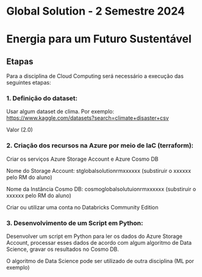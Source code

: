 
# Global Solution - 2 Semestre 2024

# Energia para um Futuro Sustentável

## Etapas 
Para a disciplina de Cloud Computing será necessário a execução das seguintes etapas:

### 1. Definição do dataset:

Usar algum dataset de clima. Por exemplo: https://www.kaggle.com/datasets?search=climate+disaster+csv

Valor (2.0)

### 2. Criação dos recursos na Azure por meio de IaC (terraform):

Criar os serviços Azure Storage Account e Azure Cosmo DB

Nome do Storage Account: stglobalsolutionrmxxxxxx (substiruir o xxxxxx pelo RM do aluno)

Nome da Instância Cosmo DB: cosmoglobalsolutuionrmxxxxxx (substiruir o xxxxxx pelo RM do aluno)

Criar ou utilizar uma conta no Databricks Community Edition


### 3. Desenvolvimento de um Script em Python:

Desenvolver um script em Python para ler os dados do Azure Storage Account, processar esses dados de acordo com algum algoritmo de Data Science, gravar os resultados no Cosmo DB.

O algoritmo de Data Science pode ser utilizado de outra disciplina (ML por exemplo)

